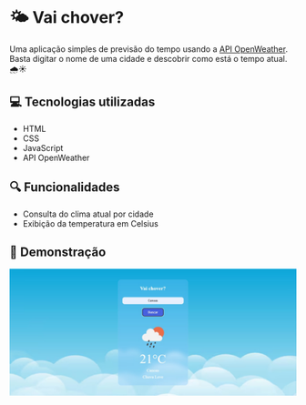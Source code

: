 # 🌤️ Vai chover?

Uma aplicação simples de previsão do tempo usando a [API OpenWeather](https://openweathermap.org/api). Basta digitar o nome de uma cidade e descobrir como está o tempo atual. 🌧️☀️

## 💻 Tecnologias utilizadas

- HTML
- CSS
- JavaScript
- API OpenWeather

## 🔍 Funcionalidades

- Consulta do clima atual por cidade
- Exibição da temperatura em Celsius

## 📸 Demonstração

<img src="Assets/Images/printdemo.jpg">


